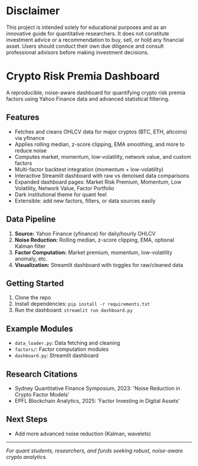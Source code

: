 # Disclaimer
This project is intended solely for educational purposes and as an innovative guide for 
quantitative researchers. It does not constitute investment advice or a recommendation to 
buy, sell, or hold any financial asset. Users should conduct their own due diligence and 
consult professional advisors before making investment decisions.
# Crypto Risk Premia Dashboard

A reproducible, noise-aware dashboard for quantifying crypto risk premia factors using Yahoo Finance data and advanced statistical filtering.

## Features
- Fetches and cleans OHLCV data for major cryptos (BTC, ETH, altcoins) via yfinance
- Applies rolling median, z-score clipping, EMA smoothing, and more to reduce noise
- Computes market, momentum, low-volatility, network value, and custom factors
- Multi-factor backtest integration (momentum + low-volatility)
- Interactive Streamlit dashboard with raw vs denoised data comparisons
- Expanded dashboard pages: Market Risk Premium, Momentum, Low Volatility, Network Value, Factor Portfolio
- Dark institutional theme for quant feel
- Extensible: add new factors, filters, or data sources easily

## Data Pipeline
1. **Source:** Yahoo Finance (yfinance) for daily/hourly OHLCV
2. **Noise Reduction:** Rolling median, z-score clipping, EMA, optional Kalman filter
3. **Factor Computation:** Market premium, momentum, low-volatility anomaly, etc.
4. **Visualization:** Streamlit dashboard with toggles for raw/cleaned data

## Getting Started
1. Clone the repo
2. Install dependencies: `pip install -r requirements.txt`
3. Run the dashboard: `streamlit run dashboard.py`

## Example Modules
- `data_loader.py`: Data fetching and cleaning
- `factors/`: Factor computation modules
- `dashboard.py`: Streamlit dashboard

## Research Citations
- Sydney Quantitative Finance Symposium, 2023: 'Noise Reduction in Crypto Factor Models'
- EPFL Blockchain Analytics, 2025: 'Factor Investing in Digital Assets'

## Next Steps
- Add more advanced noise reduction (Kalman, wavelets)

---

*For quant students, researchers, and funds seeking robust, noise-aware crypto analytics.*
